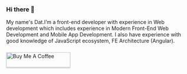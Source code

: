 ### Hi there 👋

My name's Dat.I’m a front-end developer with experience in Web development which includes experience 
in Modern Front-End Web Development and Mobile App Development. I also have experience with
good knowledge of JavaScript ecosystem, FE Architecture (Angular).
###
<a href="https://www.buymeacoffee.com/datcodedao" target="_blank"><img src="https://www.buymeacoffee.com/assets/img/custom_images/orange_img.png" alt="Buy Me A Coffee" style="height: 41px !important;width: 174px !important;box-shadow: 0px 3px 2px 0px rgba(190, 190, 190, 0.5) !important;-webkit-box-shadow: 0px 3px 2px 0px rgba(190, 190, 190, 0.5) !important;" ></a>
